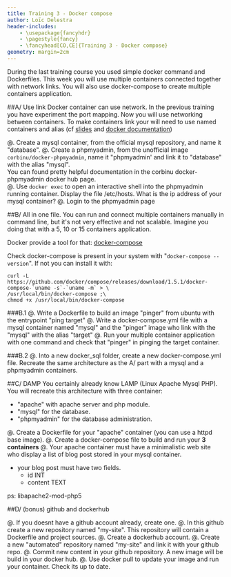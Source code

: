 ```yaml
---
title: Training 3 - Docker compose
author: Loïc Delestra
header-includes:
    - \usepackage{fancyhdr}
    - \pagestyle{fancy}
    - \fancyhead[CO,CE]{Training 3 - Docker compose}
geometry: margin=2cm
---
```

During the last training course you used simple docker command and Dockerfiles. This week you will use multiple containers connected together with network links. You will also use docker-compose to create multiple containers application.

##A/ Use link
Docker container can use network. In the previous training you have experiment the port mapping. Now you will use networking between containers.
To make containers link your will need to use named containers and alias (cf [slides](http://edu.delestra.com/docker-slides/#/9) and [docker documentation](https://docs.docker.com/userguide/dockerlinks/))

@. Create a mysql container, from the official mysql repository, and name it "database".
@. Create a phpmyadmin, from the unofficial image `corbinu/docker-phpmyadmin`, name it "phpmyadmin' and link it to "database" with the alias "mysql".   
You can found pretty helpful documentation in the corbinu docker-phpmyadmin docker hub page.   
@. Use `docker exec` to open an interactive shell into the phpmyadmin running container. Display the file /etc/hosts. What is the ip address of your mysql container?
@. Login to the phpmyadmin page   


##B/ All in one file.
You can run and connect multiple containers manually in command line, but it's not very effective and not scalable. Imagine you doing that with a 5, 10 or 15 containers application.   

Docker provide a tool for that: [docker-compose](https://docs.docker.com/compose/)   

Check docker-compose is present in your system with "`docker-compose --version`". If not you can install it with:   
```
curl -L https://github.com/docker/compose/releases/download/1.5.1/docker-compose-`uname -s`-`uname -m` > \
/usr/local/bin/docker-compose ;\
chmod +x /usr/local/bin/docker-compose
```

###B.1
@. Write a Dockerfile to build an image "pinger" from ubuntu with the entrypoint "ping target"
@. Write a docker-compose.yml file with a mysql container named "mysql" and the "pinger" image who link with the "mysql" with the alias "target"
@. Run your multiple container application with one command and check that "pinger" in pinging the target container.

###B.2
@. Into a new docker\_sql folder, create a new docker-compose.yml file. Recreate the same architecture as the A/ part with a mysql and a phpmyadmin containers.   

##C/ DAMP
You certainly already know LAMP (Linux Apache Mysql PHP). You will recreate this architecture with three container:   
  - "apache" with apache server and php module.   
  - "mysql" for the database.   
  - "phpmyadmin" for the database administration.   

@. Create a Dockerfile for your "apache" container (you can use a httpd base image).
@. Create a docker-compose file to build and run your **3 containers**
@. Your apache container must have a minimalistic web site who display a list of blog post stored in your mysql container.
  - your blog post must have two fields.
    - id INT
    - content TEXT

ps: libapache2-mod-php5

##D/ (bonus) github and dockerhub

@. If you doesnt have a github account already, create one.
@. In this github create a new repository named "my-site". This repository will contain a Dockerfile and project sources.
@. Create a dockerhub account.
@. Create a new "automated" repository named "my-site" and link it with your github repo.
@. Commit new content in your github repository. A new image will be build in your docker hub.
@. Use docker pull to update your image and run your container. Check its up to date.

